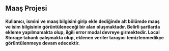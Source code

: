 ## Maaş Projesi
#### Kullanıcı, ismini ve maaş bilgisini girip ekle dediğinde alt bölümde maaş ve isim bilgisinin görüntüleneceği bir alan oluşmaktadır. Belirli şartlarda ekleme yapılmamakta olup, ilgili error modal devreye girmektedir. Local Storage tabanlı çalışmakta olup, eklenen veriler tarayıcı temizlenmedikçe görüntülenmeye devam edecektir.
